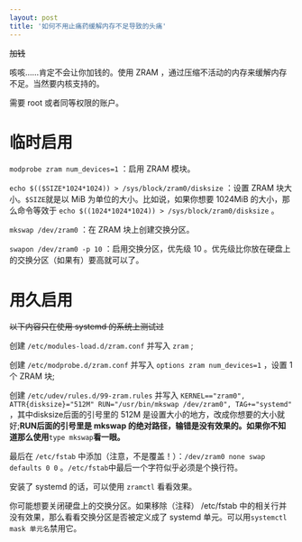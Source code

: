 ```yaml
---
layout: post
title: '如何不用止痛药缓解内存不足导致的头痛'
---
```

~~加钱~~

咳咳……肯定不会让你加钱的。使用 ZRAM ，通过压缩不活动的内存来缓解内存不足。当然要内核支持的。

需要 root 或者同等权限的账户。

# 临时启用

```modprobe zram num_devices=1``` ：启用 ZRAM 模块。

```echo $(($SIZE*1024*1024)) > /sys/block/zram0/disksize``` ：设置 ZRAM 块大小。```$SIZE```就是以 MiB 为单位的大小。比如说，如果你想要 1024MiB 的大小，那么命令等效于 ```echo $((1024*1024*1024)) > /sys/block/zram0/disksize``` 。

```mkswap /dev/zram0``` ：在 ZRAM 块上创建交换分区。

```swapon /dev/zram0 -p 10``` ：启用交换分区，优先级 10 。优先级比你放在硬盘上的交换分区（如果有）要高就可以了。

# 用久启用

~~以下内容只在使用 systemd 的系统上测试过~~

创建 ```/etc/modules-load.d/zram.conf``` 并写入 ```zram``` ;

创建 ```/etc/modprobe.d/zram.conf``` 并写入 ```options zram num_devices=1``` ，设置 1 个 ZRAM 块;

创建 ```/etc/udev/rules.d/99-zram.rules``` 并写入 ```KERNEL=="zram0", ATTR{disksize}="512M" RUN="/usr/bin/mkswap /dev/zram0", TAG+="systemd"``` ，其中disksize后面的引号里的 512M 是设置大小的地方，改成你想要的大小就好;**RUN后面的引号里是 mkswap 的绝对路径，输错是没有效果的。如果你不知道那么使用**```type mkswap```**看一眼。**

最后在 ```/etc/fstab``` 中添加（注意，不是覆盖！）：```/dev/zram0 none swap defaults 0 0``` 。```/etc/fstab```中最后一个字符似乎必须是个换行符。

安装了 systemd 的话，可以使用 ```zramctl``` 看看效果。

你可能想要关闭硬盘上的交换分区。如果移除（注释） /etc/fstab 中的相关行并没有效果，那么看看交换分区是否被定义成了 systemd 单元。可以用```systemctl mask 单元名```禁用它。
